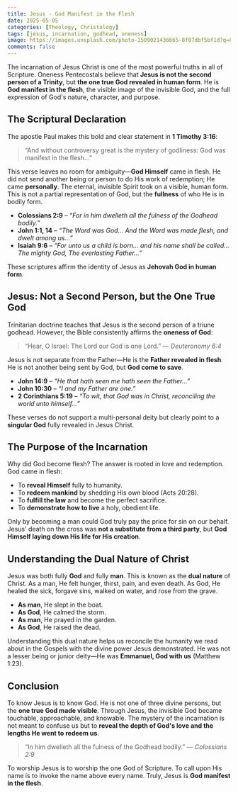 ```yaml
---
title: Jesus - God Manifest in the Flesh
date: 2025-05-05
categories: [Theology, Christology]
tags: [jesus, incarnation, godhead, oneness]
image: https://images.unsplash.com/photo-1509021436665-8f07dbf5bf1d?q=80&w=1974&auto=format&fit=crop&ixlib=rb-4.1.0&ixid=M3wxMjA3fDB8MHxwaG90by1wYWdlfHx8fGVufDB8fHx8fA%3D%3D
comments: false
---
```


The incarnation of Jesus Christ is one of the most powerful truths in all of Scripture. Oneness Pentecostals believe that **Jesus is not the second person of a Trinity**, but **the one true God revealed in human form**. He is **God manifest in the flesh**, the visible image of the invisible God, and the full expression of God's nature, character, and purpose.

## The Scriptural Declaration

The apostle Paul makes this bold and clear statement in **1 Timothy 3:16**:

> “And without controversy great is the mystery of godliness: God was manifest in the flesh…”

This verse leaves no room for ambiguity—**God Himself** came in flesh. He did not send another being or person to do His work of redemption; He came **personally**. The eternal, invisible Spirit took on a visible, human form. This is not a partial representation of God, but the **fullness** of who He is in bodily form.

- **Colossians 2:9** – _“For in him dwelleth all the fulness of the Godhead bodily.”_
- **John 1:1, 14** – _“The Word was God… And the Word was made flesh, and dwelt among us…”_
- **Isaiah 9:6** – _“For unto us a child is born… and his name shall be called… The mighty God, The everlasting Father…”_

These scriptures affirm the identity of Jesus as **Jehovah God in human form**.

## Jesus: Not a Second Person, but the One True God

Trinitarian doctrine teaches that Jesus is the second person of a triune godhead. However, the Bible consistently affirms the **oneness of God**:

> “Hear, O Israel: The Lord our God is one Lord.” — _Deuteronomy 6:4_

Jesus is not separate from the Father—He is the **Father revealed in flesh**. He is not another being sent by God, but **God come to save**.

- **John 14:9** – _“He that hath seen me hath seen the Father…”_
- **John 10:30** – _“I and my Father are one.”_
- **2 Corinthians 5:19** – _“To wit, that God was in Christ, reconciling the world unto himself…”_

These verses do not support a multi-personal deity but clearly point to a **singular God** fully revealed in Jesus Christ.

## The Purpose of the Incarnation

Why did God become flesh? The answer is rooted in love and redemption. God came in flesh:

- To **reveal Himself** fully to humanity.
- To **redeem mankind** by shedding His own blood (Acts 20:28).
- To **fulfill the law** and become the perfect sacrifice.
- To **demonstrate how to live** a holy, obedient life.

Only by becoming a man could God truly pay the price for sin on our behalf. Jesus' death on the cross was **not a substitute from a third party**, but **God Himself laying down His life for His creation**.

## Understanding the Dual Nature of Christ

Jesus was both fully **God** and fully **man**. This is known as the **dual nature** of Christ. As a man, He felt hunger, thirst, pain, and even death. As God, He healed the sick, forgave sins, walked on water, and rose from the grave.

- **As man**, He slept in the boat.
- **As God**, He calmed the storm.
- **As man**, He prayed in the garden.
- **As God**, He raised the dead.

Understanding this dual nature helps us reconcile the humanity we read about in the Gospels with the divine power Jesus demonstrated. He was not a lesser being or junior deity—He was **Emmanuel, God with us** (Matthew 1:23).

## Conclusion

To know Jesus is to know God. He is not one of three divine persons, but the **one true God made visible**. Through Jesus, the invisible God became touchable, approachable, and knowable. The mystery of the incarnation is not meant to confuse us but to **reveal the depth of God's love and the lengths He went to redeem us**.

> “In him dwelleth all the fulness of the Godhead bodily.” — _Colossians 2:9_

To worship Jesus is to worship the one God of Scripture. To call upon His name is to invoke the name above every name. Truly, Jesus is **God manifest in the flesh**.
